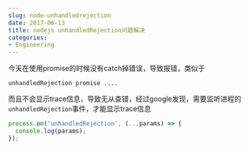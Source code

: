 ```yaml
---
slug: node-unhandledrejection
date: 2017-06-13
title: nodejs unhandledRejection问题解决
categories: 
- Engineering
---
```

今天在使用promise的时候没有catch掉错误，导致报错，类似于
```
unhandledRejection promise ....
```
而且不会显示trace信息，导致无从查错，经过google发现，需要监听进程的`unhandledRejection`事件，才能显示trace信息
```javascript
process.on('unhandledRejection', (...params) => {
  console.log(params);
});
```